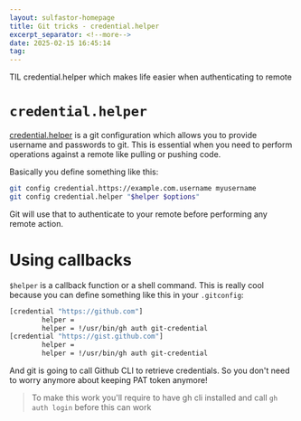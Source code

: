 ```yaml
---
layout: sulfastor-homepage
title: Git tricks - credential.helper
excerpt_separator: <!--more-->
date: 2025-02-15 16:45:14
tag:
---
```


TIL credential.helper which makes life easier when authenticating to remote

<!--more-->
# `credential.helper`
[credential.helper](https://git-scm.com/docs/gitcredentials) is a git configuration which allows you to provide username and passwords to git. 
This is essential when you need to perform operations against a remote like pulling or pushing code.

Basically you define something like this:
```bash
git config credential.https://example.com.username myusername
git config credential.helper "$helper $options"
```
Git will use that to authenticate to your remote before performing any remote action.

# Using callbacks
`$helper` is a callback function or a shell command. This is really cool because you can define something like this in your `.gitconfig`:
```bash
[credential "https://github.com"]
        helper =
        helper = !/usr/bin/gh auth git-credential
[credential "https://gist.github.com"]
        helper =
        helper = !/usr/bin/gh auth git-credential
```
And git is going to call Github CLI to retrieve credentials. So you don't need to worry anymore about keeping PAT token anymore!

> To make this work you'll require to have gh cli installed and call `gh auth login` before this can work

